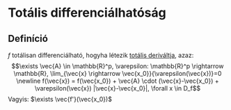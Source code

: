 # Totális differenciálhatóság

## Definíció
$f$ totálisan differenciálható, hogyha létezik [totális deriváltja](totalis-derivalt.md), azaz:
$$\exists \vec{A} \in \mathbb{R}^p, \varepsilon: \mathbb{R}^p \rightarrow \mathbb{R}, \lim_{\vec{x} \rightarrow \vec{x_0}}{\varepsilon(\vec{x})}=0 \newline f(\vec{x}) = f(\vec{x_0}) + \vec{A} \cdot (\vec{x}-\vec{x_0}) + \varepsilon(\vec{x}) |\vec{x}-\vec{x_0}|, \forall x \in D_f$$
Vagyis: $\exists \vec{f'}(\vec{x_0})$
